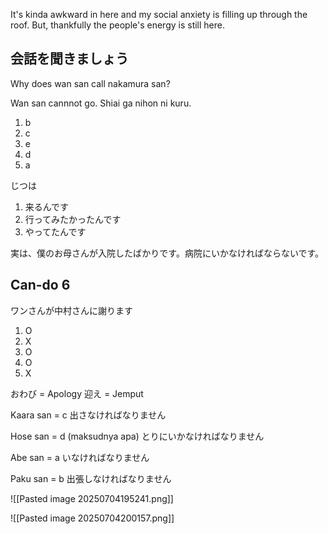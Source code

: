 It's kinda awkward in here and my social anxiety is filling up through the roof. But, thankfully the people's energy is still here. 

## 会話を聞きましょう
Why does wan san call nakamura san?

Wan san cannnot go. Shiai ga nihon ni kuru. 

1. b
2. c
3. e
4. d
5. a

じつは
1. 来るんです
2. 行ってみたかったんです
3. やってたんです

実は、僕のお母さんが入院したばかりです。病院にいかなければならないです。

## Can-do 6
ワンさんが中村さんに謝ります

1. O
2. X
3. O
4. O
5. X

おわび = Apology
迎え = Jemput

Kaara san = c
出さなければなりません

Hose san = d (maksudnya apa)
とりにいかなければなりません

Abe san = a
いなければなりません

Paku san = b
出張しなければなりません

![[Pasted image 20250704195241.png]]

![[Pasted image 20250704200157.png]]
